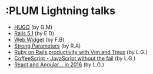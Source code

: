 # :PLUM Lightning talks
- [HUGO](https://medium.com/p/a4d9573a81c6/edit) (by G.M)
- [Rails 5.1](https://github.com/PlumLabs/lightning-talk/blob/master/rails_5.1.md) (by E.D)
- [Web Widget](https://github.com/PlumLabs/lightning-talk/blob/master/web_widget.md) (by F.B)
- [Strong Parameters](https://github.com/PlumLabs/lightning-talk/blob/master/Strong%20Parameters-ra.md) (by R.A)
- [Ruby on Rails productivity with Vim and Tmux](https://github.com/PlumLabs/lightning-talk/blob/master/ror_vim_tmux.md) (by L.G.)
- [CoffeeScript - JavaScript without the fail](https://github.com/PlumLabs/lightning-talk/blob/master/coffeescript.md) (by L.G.)
- [React and Angular... in 2016](https://github.com/PlumLabs/lightning-talk/blob/master/react-angular.md) (by L.G.)
